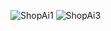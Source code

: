 ![ShopAi1](https://github.com/user-attachments/assets/b8af6c41-361c-426d-aef0-7fca7aa78c4b)
![ShopAi3](https://github.com/user-attachments/assets/59231283-d44f-4dfc-9a33-57d62577126b)

